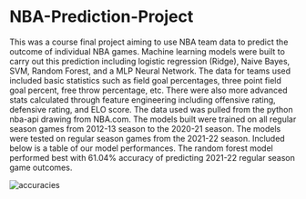 # NBA-Prediction-Project

This was a course final project aiming to use NBA team data to predict the outcome of individual NBA games. Machine learning models were built to carry out this prediction including logistic regression (Ridge), Naive Bayes, SVM, Random Forest, and a MLP Neural Network. The data for teams used included basic statistics such as field goal percentages, three point field goal percent, free throw percentage, etc. There were also more advanced stats calculated through feature engineering including offensive rating, defensive rating, and ELO score. The data used was pulled from the python nba-api drawing from NBA.com. The models built were trained on all regular season games from 2012-13 season to the 2020-21 season. The models were tested on regular season games from the 2021-22 season. Included below is a table of our model performances. The random forest model performed best with 61.04% accuracy of predicting 2021-22 regular season game outcomes.


![accuracies](https://github.com/Owenp25/NBA-Prediction-Project/assets/77632947/e3eff7ff-7466-4e53-b6c2-4e9716504e5f)
